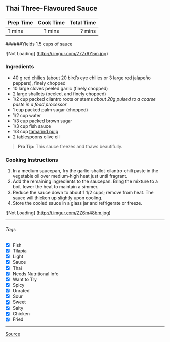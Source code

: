## Thai Three-Flavoured Sauce

| Prep Time  | Cook Time    | Total Time  |
| ---------- |:------------:| -----------:|
| ? mins    | ? mins      | ? mins     |


######Yields 1.5 cups of sauce

![Not Loading] (http://i.imgur.com/77Zr6Y5m.jpg)

### Ingredients

* 40 g red chilies (about 20 bird’s eye chilies or 3 large red jalapeño peppers), finely chopped
* 10 large cloves peeled garlic (finely chopped)
* 2 large shallots (peeled, and finely chopped)
* 1/2 cup packed cilantro roots or stems *about 20g pulsed to a coarse paste in a food processor*
* 1 cup packed palm sugar (chopped)
* 1/2 cup water
* 1/3 cup packed brown sugar
* 1/3 cup fish sauce
* 1/3 cup [tamarind pulp](website)
* 2 tablespoons olive oil

> **Pro Tip:** This sauce freezes and thaws beautifully.

### Cooking Instructions

1. In a medium saucepan, fry the garlic-shallot-cilantro-chili paste in the vegetable oil over medium-high heat just until fragrant.
2. Add the remaining ingredients to the saucepan. Bring the mixture to a boil, lower the heat to maintain a simmer.
3. Reduce the sauce down to about 1 1/2 cups; remove from heat. The sauce will thicken up slightly upon cooling.
4. Store the cooled sauce in a glass jar and refrigerate or freeze.

![Not Loading] (http://i.imgur.com/ZZ6m48bm.jpg)

---

###### Tags
- [x] Fish
- [x] Tilapia
- [x] Light
- [x] Sauce
- [x] Thai
- [x] Needs Nutritional Info
- [x] Want to Try
- [x] Spicy
- [x] Unrated
- [x] Sour
- [x] Sweet
- [x] Salty
- [x] Chicken
- [x] Fried

---

[Source](http://shesimmers.com/2011/03/thai-three-flavored-sauce-newbie.html)
